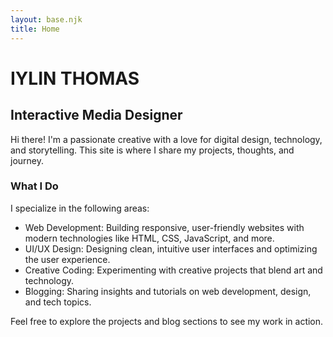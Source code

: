 ```yaml
---
layout: base.njk
title: Home
---
```


<div class="hero">
  <h1 class="display-1">IYLIN THOMAS</h1>
  <h2 class="display-4">Interactive Media Designer</h2>
</div>

<p class="intro">
  Hi there! I'm a passionate creative with a love for digital design, technology, and storytelling.
  This site is where I share my projects, thoughts, and journey.
</p>

<h3> What I Do </h3>

<p>I specialize in the following areas:

- Web Development: Building responsive, user-friendly websites with modern technologies like HTML, CSS, JavaScript, and more.
- UI/UX Design: Designing clean, intuitive user interfaces and optimizing the user experience.
- Creative Coding: Experimenting with creative projects that blend art and technology.
- Blogging: Sharing insights and tutorials on web development, design, and tech topics.

Feel free to explore the projects and blog sections to see my work in action.
</p>

